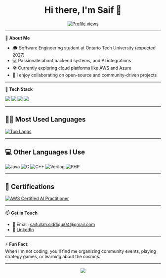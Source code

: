 <h1 align="center">Hi there, I'm Saif 👋</h1>

<p align="center">
  <a href="https://github.com/saifullah605">
    <img src="https://komarev.com/ghpvc/?username=saifullah605&style=flat-square&color=blue" alt="Profile views"/>
  </a>
</p>

---

🌱 **About Me**

- 🎓 Software Engineering student at Ontario Tech University (expected 2027)
- 💻 Passionate about backend systems, and AI integrations
- 🛠️ Currently exploring cloud platforms like AWS and Azure
- 🤝 I enjoy collaborating on open-source and community-driven projects


---

🚀 **Tech Stack**

<p>
  
  <img src="https://img.shields.io/badge/Azure-0078D4?style=for-the-badge&logo=microsoft-azure&logoColor=white"/>
  <img src="https://img.shields.io/badge/AWS-232F3E?style=for-the-badge&logo=amazon-aws&logoColor=white"/>
  <img src="https://img.shields.io/badge/DevOps-0A0A0A?style=for-the-badge&logo=devops&logoColor=white"/>
  <img src="https://img.shields.io/badge/React-20232A?style=for-the-badge&logo=react&logoColor=61DAFB"/>
</p>

---
## 🧑‍💻 Most Used Languages

[![Top Langs](https://github-readme-stats.vercel.app/api/top-langs/?username=saifullah605&layout=compact&theme=github_dark&langs_count=8)](https://github.com/anuraghazra/github-readme-stats)

---
## 💻 Other Languages I Use

<p>
  
  <img src="https://img.shields.io/badge/Java-ED8B00?style=for-the-badge&logo=openjdk&logoColor=white" alt="Java" />
  <img src="https://img.shields.io/badge/C-00599C?style=for-the-badge&logo=c&logoColor=white" alt="C" />
  <img src="https://img.shields.io/badge/C++-00599C?style=for-the-badge&logo=c%2B%2B&logoColor=white" alt="C++" />
  <img src="https://img.shields.io/badge/Verilog-CC0000?style=for-the-badge" alt="Verilog" />
  <img src="https://img.shields.io/badge/PHP-777BB4?style=for-the-badge&logo=php&logoColor=white" alt="PHP" />

</p>

---



## 🏅 Certifications

[![AWS Certified AI Practitioner](https://img.shields.io/badge/AWS%20Certified-AI%20Practitioner-orange?style=for-the-badge&logo=amazonaws&logoColor=white)](https://cp.certmetrics.com/amazon/en/public/verify/credential/e188e34067d346dfb4327688313066e2)

---



📫 **Get in Touch**

- 📧 Email: saifullah.siddiqui04@gmail.com
- 💼 [LinkedIn](https://www.linkedin.com/in/saifulla-siddiqui/)


---

⚡ **Fun Fact:**  
When I'm not coding, you'll find me organizing community events, playing strategy games, or learning about the cosmos.

---

<p align="center">
  <img src="https://api.boot.dev/v1/users/public/8910a16f-76fe-40e7-8e37-c16eb8014b93/thumbnail" >
</p>

<!--
**saifullah605/saifullah605** is a ✨ _special_ ✨ repository because its `README.md` (this file) appears on your GitHub profile.

Here are some ideas to get you started:

- 🔭 I’m currently working on ...
- 🌱 I’m currently learning ...
- 👯 I’m looking to collaborate on ...
- 🤔 I’m looking for help with ...
- 💬 Ask me about ...
- 📫 How to reach me: ...
- 😄 Pronouns: ...
- ⚡ Fun fact: ...
-->
